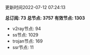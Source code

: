 更新时间2022-07-12 07:24:13

**总订阅: 73**
**总节点: 3757**
**有效节点: 1303**
- v2ray节点: 94
- ss节点: 1029
- trojan节点: 169
- ssr节点: 11
